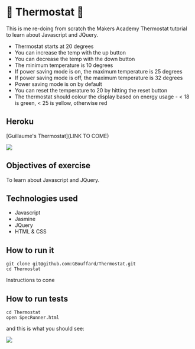 :high_brightness: Thermostat :high_brightness:
===
This is me re-doing from scratch the Makers Academy Thermostat tutorial to learn about Javascript and JQuery.


- Thermostat starts at 20 degrees
- You can increase the temp with the up button
- You can decrease the temp with the down button
- The minimum temperature is 10 degrees
- If power saving mode is on, the maximum temperature is 25 degrees
- If power saving mode is off, the maximum temperature is 32 degrees
- Power saving mode is on by default
- You can reset the temperature to 20 by hitting  the reset button
- The thermostat should colour the display based on energy usage - < 18 is green, < 25 is yellow, otherwise red

Heroku
----
[Guillaume's Thermostat](LINK TO COME)

![](public/images/screenshot_to_come.png)


Objectives of exercise
----
To learn about Javascript and JQuery.

Technologies used
----
- Javascript
- Jasmine
- JQuery
- HTML & CSS

How to run it
----
```
git clone git@github.com:GBouffard/Thermostat.git
cd Thermostat

```
Instructions to cone

How to run tests
----
```
cd Thermostat
open SpecRunner.html
```

and this is what you should see:

![](public/images/tests_to_come.png)